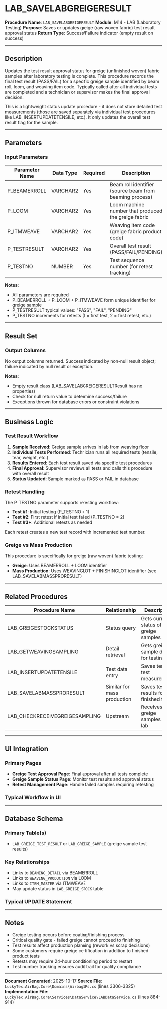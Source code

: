 # LAB_SAVELABGREIGERESULT

**Procedure Name**: `LAB_SAVELABGREIGERESULT`
**Module**: M14 - LAB (Laboratory Testing)
**Purpose**: Saves or updates greige (raw woven fabric) test result approval status
**Return Type**: Success/Failure indicator (empty result on success)

---

## Description

Updates the test result approval status for greige (unfinished woven) fabric samples after laboratory testing is complete. This procedure records the final test result (PASS/FAIL) for a specific greige sample identified by beam roll, loom, and weaving item code. Typically called after all individual tests are completed and a technician or supervisor makes the final approval decision.

This is a lightweight status update procedure - it does not store detailed test measurements (those are saved separately via individual test procedures like LAB_INSERTUPDATETENSILE, etc.). It only updates the overall test result flag for the sample.

---

## Parameters

### Input Parameters

| Parameter Name | Data Type | Required | Description |
|---------------|-----------|----------|-------------|
| P_BEAMERROLL | VARCHAR2 | Yes | Beam roll identifier (source beam from beaming process) |
| P_LOOM | VARCHAR2 | Yes | Loom machine number that produced the greige fabric |
| P_ITMWEAVE | VARCHAR2 | Yes | Weaving item code (greige fabric product code) |
| P_TESTRESULT | VARCHAR2 | Yes | Overall test result (PASS/FAIL/PENDING) |
| P_TESTNO | NUMBER | Yes | Test sequence number (for retest tracking) |

**Notes**:
- All parameters are required
- P_BEAMERROLL + P_LOOM + P_ITMWEAVE form unique identifier for greige sample
- P_TESTRESULT typical values: "PASS", "FAIL", "PENDING"
- P_TESTNO increments for retests (1 = first test, 2 = first retest, etc.)

---

## Result Set

### Output Columns

No output columns returned. Success indicated by non-null result object; failure indicated by null result or exception.

**Notes**:
- Empty result class (LAB_SAVELABGREIGERESULTResult has no properties)
- Check for null return value to determine success/failure
- Exceptions thrown for database errors or constraint violations

---

## Business Logic

### Test Result Workflow

1. **Sample Received**: Greige sample arrives in lab from weaving floor
2. **Individual Tests Performed**: Technician runs all required tests (tensile, tear, weight, etc.)
3. **Results Entered**: Each test result saved via specific test procedures
4. **Final Approval**: Supervisor reviews all tests and calls this procedure with overall result
5. **Status Updated**: Sample marked as PASS or FAIL in database

### Retest Handling

The P_TESTNO parameter supports retesting workflow:
- **Test #1**: Initial testing (P_TESTNO = 1)
- **Test #2**: First retest if initial test failed (P_TESTNO = 2)
- **Test #3+**: Additional retests as needed

Each retest creates a new test record with incremented test number.

### Greige vs Mass Production

This procedure is specifically for greige (raw woven) fabric testing:
- **Greige**: Uses BEAMERROLL + LOOM identifier
- **Mass Production**: Uses WEAVINGLOT + FINISHINGLOT identifier (see LAB_SAVELABMASSPRORESULT)

---
## Related Procedures

| Procedure Name | Relationship | Description |
|---------------|--------------|-------------|
| LAB_GREIGESTOCKSTATUS | Status query | Gets current status of greige samples |
| LAB_GETWEAVINGSAMPLING | Detail retrieval | Gets greige sample details for testing |
| LAB_INSERTUPDATETENSILE | Test data entry | Saves tensile test measurements |
| LAB_SAVELABMASSPRORESULT | Similar for mass production | Saves test results for finished fabric |
| LAB_CHECKRECEIVEGREIGESAMPLING | Upstream | Receives greige samples into lab |

---

## UI Integration

### Primary Pages

- **Greige Test Approval Page**: Final approval after all tests complete
- **Greige Sample Status Page**: Monitor test results and approval status
- **Retest Management Page**: Handle failed samples requiring retesting

### Typical Workflow in UI

---

## Database Schema

### Primary Table(s)
- `LAB_GREIGE_TEST_RESULT` or `LAB_GREIGE_SAMPLE` (greige sample test results)

### Key Relationships
- Links to `BEAMING_DETAIL` via BEAMERROLL
- Links to `WEAVING_PRODUCTION` via LOOM
- Links to `ITEM_MASTER` via ITMWEAVE
- May update status in `LAB_GREIGE_STOCK` table

### Typical UPDATE Statement
---

## Notes

- Greige testing occurs before coating/finishing process
- Critical quality gate - failed greige cannot proceed to finishing
- Test results affect production planning (rework vs scrap decisions)
- Some customers require greige certification in addition to finished product tests
- Retests may require 24-hour conditioning period to restart
- Test number tracking ensures audit trail for quality compliance

---

**Document Generated**: 2025-10-17
**Source File**: `LuckyTex.AirBag.Core\Domains\AirbagSPs.cs` (lines 3306-3325)
**Implementation File**: `LuckyTex.AirBag.Core\Services\DataService\LABDataService.cs` (lines 884-914)
